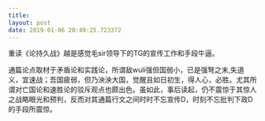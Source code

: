 ```yaml
---
title: 
layout: post
date: 2019-01-06 20:49:25.723372
---
```


重读《论持久战》越是感觉毛sir领导下的TG的宣传工作和手段牛逼。

通篇论点取材于矛盾论和实践论，所谓敌wuli强但国弱小，已是强弩之末,失道义，宜速战；吾国疲弱，但乃泱泱大国，觉醒且如日初生，得人心，必胜。尤其所谓对亡国论和速胜论的驳斥观点也颇出色。虽如此，事后读起，仍不震惊于其惊人之战略眼光和预判，反而对其通篇行文之间时时不忘宣传D，时刻不忘批判下政D的手段所震惊。